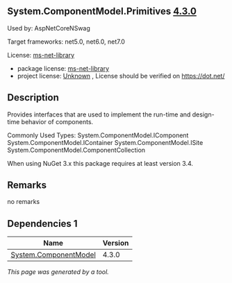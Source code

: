System.ComponentModel.Primitives [4.3.0](https://www.nuget.org/packages/System.ComponentModel.Primitives/4.3.0)
--------------------

Used by: AspNetCoreNSwag

Target frameworks: net5.0, net6.0, net7.0

License: [ms-net-library](../../../../licenses/ms-net-library) 

- package license: [ms-net-library](http://go.microsoft.com/fwlink/?LinkId=329770) 
- project license: [Unknown](https://dot.net/) , License should be verified on https://dot.net/

Description
-----------
Provides interfaces that are used to implement the run-time and design-time behavior of components.

Commonly Used Types:
System.ComponentModel.IComponent
System.ComponentModel.IContainer
System.ComponentModel.ISite
System.ComponentModel.ComponentCollection
 
When using NuGet 3.x this package requires at least version 3.4.

Remarks
-----------
no remarks


Dependencies 1
-----------

|Name|Version|
|----------|:----|
|[System.ComponentModel](../../../../packages/nuget.org/system.componentmodel/4.3.0)|4.3.0|

*This page was generated by a tool.*